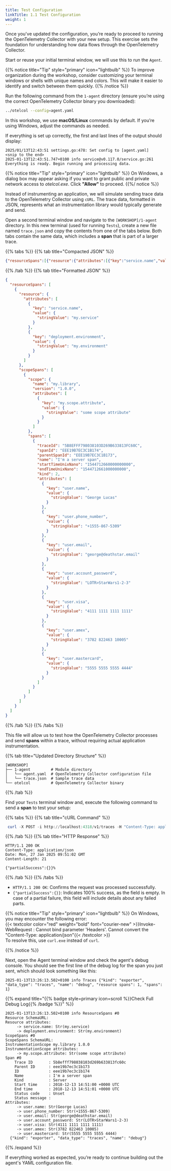 ```yaml
---
title: Test Configuration
linkTitle: 1.1 Test Configuration
weight: 1
---
```


Once you've updated the configuration, you’re ready to proceed to running the OpenTelemetry Collector with your new setup. This exercise sets the foundation for understanding how data flows through the OpenTelemetry Collector.

Start or reuse your initial terminal window, we will use this to run the `Agent`.

{{% notice title="Tip" style="primary" icon="lightbulb" %}}
To improve organization during the workshop, consider customizing your terminal windows or shells with unique names and colors. This will make it easier to identify and switch between them quickly.
{{% /notice %}}

Run the following command from the `1-agent` directory (ensure you’re using the correct OpenTelemetry Collector binary you downloaded):

```sh
../otelcol --config=agent.yaml
```

In this workshop, we use **macOS/Linux** commands by default. If you’re using Windows, adjust the commands as needed.

If everything is set up correctly, the first and last lines of the output should display:

```text
2025/01/13T12:43:51 settings.go:478: Set config to [agent.yaml]
<snip to the end>
2025-01-13T12:43:51.747+0100 info service@v0.117.0/service.go:261 Everything is ready. Begin running and processing data.
```

{{% notice title="Tip" style="primary" icon="lightbulb" %}}
On Windows, a dialog box may appear asking if you want to grant public and private network access to *otelcol.exe*. Click **"Allow"** to proceed.
{{%/ notice %}}

Instead of instrumenting an application, we will simulate sending trace data to the OpenTelemetry Collector using `cURL`. The trace data, formatted in JSON, represents what an instrumentation library would typically generate and send.

Open a second terminal window and navigate to the `[WORKSHOP]/1-agent` directory. In this new terminal (used for running `Tests`), create a new file named `trace.json` and copy the contents from one of the tabs below. Both tabs contain the same data, which includes a **span** that is part of a larger trace.

{{% tabs %}}
{{% tab title="Compacted JSON" %}}

```json
{"resourceSpans":[{"resource":{"attributes":[{"key":"service.name","value":{"stringValue":"my.service"}},{"key":"deployment.environment","value":{"stringValue":"my.environment"}}]},"scopeSpans":[{"scope":{"name":"my.library","version":"1.0.0","attributes":[{"key":"my.scope.attribute","value":{"stringValue":"some scope attribute"}}]},"spans":[{"traceId":"5B8EFFF798038103D269B633813FC60C","spanId":"EEE19B7EC3C1B174","parentSpanId":"EEE19B7EC3C1B173","name":"I'm a server span","startTimeUnixNano":"1544712660000000000","endTimeUnixNano":"1544712661000000000","kind":2,"attributes":[{"key":"user.name","value":{"stringValue":"George Lucas"}},{"key":"user.phone_number","value":{"stringValue":"+1555-867-5309"}},{"key":"user.email","value":{"stringValue":"george@deathstar.email"}},{"key":"user.account_password","value":{"stringValue":"LOTR>StarWars1-2-3"}},{"key":"user.visa","value":{"stringValue":"4111 1111 1111 1111"}},{"key":"user.amex","value":{"stringValue":"3782 822463 10005"}},{"key":"user.mastercard","value":{"stringValue":"5555 5555 5555 4444"}}]}]}]}]}
```

{{% /tab %}}
{{% tab title="Formatted JSON" %}}

```json
{
  "resourceSpans": [
    {
      "resource": {
        "attributes": [
          {
            "key": "service.name",
            "value": {
              "stringValue": "my.service"
            }
          },
          {
            "key": "deployment.environment",
            "value": {
              "stringValue": "my.environment"
            }
          }
        ]
      },
      "scopeSpans": [
        {
          "scope": {
            "name": "my.library",
            "version": "1.0.0",
            "attributes": [
              {
                "key": "my.scope.attribute",
                "value": {
                  "stringValue": "some scope attribute"
                }
              }
            ]
          },
          "spans": [
            {
              "traceId": "5B8EFFF798038103D269B633813FC60C",
              "spanId": "EEE19B7EC3C1B174",
              "parentSpanId": "EEE19B7EC3C1B173",
              "name": "I'm a server span",
              "startTimeUnixNano": "1544712660000000000",
              "endTimeUnixNano": "1544712661000000000",
              "kind": 2,
              "attributes": [
                {
                  "key": "user.name",
                  "value": {
                    "stringValue": "George Lucas"
                  }
                },
                {
                  "key": "user.phone_number",
                  "value": {
                    "stringValue": "+1555-867-5309"
                  }
                },
                {
                  "key": "user.email",
                  "value": {
                    "stringValue": "george@deathstar.email"
                  }
                },
                {
                  "key": "user.account_password",
                  "value": {
                    "stringValue": "LOTR>StarWars1-2-3"
                  }
                },
                {
                  "key": "user.visa",
                  "value": {
                    "stringValue": "4111 1111 1111 1111"
                  }
                },
                {
                  "key": "user.amex",
                  "value": {
                    "stringValue": "3782 822463 10005"
                  }
                },
                {
                  "key": "user.mastercard",
                  "value": {
                    "stringValue": "5555 5555 5555 4444"
                  }
                }
              ]
            }
          ]
        }
      ]
    }
  ]
}
```

{{% /tab %}}
{{% /tabs %}}

This file will allow us to test how the OpenTelemetry Collector processes and send **spans** within a trace, without requiring actual application instrumentation.

{{% tab title="Updated Directory Structure" %}}

```text
[WORKSHOP]
├── 1-agent         # Module directory
│   └── agent.yaml  # OpenTelemetry Collector configuration file
│   └── trace.json  # Sample trace data
└── otelcol         # OpenTelemetry Collector binary
```

{{% /tab %}}

Find your `Tests` terminal window and, execute the following command to send a **span** to test your setup:

{{% tabs %}}
{{% tab title="cURL Command" %}}

```ps1
 curl -X POST -i http://localhost:4318/v1/traces -H "Content-Type: application/json" -d "@trace.json"
```

{{% /tab %}}
{{% tab title="HTTP Response" %}}

 ```text
 HTTP/1.1 200 OK
Content-Type: application/json
Date: Mon, 27 Jan 2025 09:51:02 GMT
Content-Length: 21

{"partialSuccess":{}}%
 ```

{{% /tab %}}
{{% /tabs %}}

- `HTTP/1.1 200 OK`: Confirms the request was processed successfully.
- `{"partialSuccess":{}}`: Indicates 100% success, as the field is empty. In case of a partial failure, this field will include details about any failed parts.

{{% notice title="Tip" style="primary" icon="lightbulb" %}}
On Windows, you may encounter the following error:  
{{< textcolor color="red" weight="bold" font="courier-new" >}}Invoke-WebRequest : Cannot bind parameter 'Headers'. Cannot convert the "Content-Type: application/json"{{< /textcolor >}}  
To resolve this, use `curl.exe` instead of `curl`.

{{% /notice %}}

Next, open the Agent terminal window and check the agent's debug console. You should see the first line of the debug log for the span you just sent, which should look something like this:

```text
2025-01-13T13:26:13.502+0100 info Traces {"kind": "exporter", "data_type": "traces", "name": "debug", "resource spans": 1, "spans": 1}
```

{{% expand title="{{% badge style=primary icon=scroll %}}Check Full Debug Log{{% /badge %}}" %}}

```text
2025-01-13T13:26:13.502+0100 info ResourceSpans #0
Resource SchemaURL:
Resource attributes:
     -> service.name: Str(my.service)
     -> deployment.environment: Str(my.environment)
ScopeSpans #0
ScopeSpans SchemaURL:
InstrumentationScope my.library 1.0.0
InstrumentationScope attributes:
     -> my.scope.attribute: Str(some scope attribute)
Span #0
    Trace ID       : 5b8efff798038103d269b633813fc60c
    Parent ID      : eee19b7ec3c1b173
    ID             : eee19b7ec3c1b174
    Name           : I'm a server span
    Kind           : Server
    Start time     : 2018-12-13 14:51:00 +0000 UTC
    End time       : 2018-12-13 14:51:01 +0000 UTC
    Status code    : Unset
    Status message :
Attributes:
     -> user.name: Str(George Lucas)
     -> user.phone_number: Str(+1555-867-5309)
     -> user.email: Str(george@deathstar.email)
     -> user.account_password: Str(LOTR>StarWars1-2-3)
     -> user.visa: Str(4111 1111 1111 1111)
     -> user.amex: Str(3782 822463 10005)
     -> user.mastercard: Str(5555 5555 5555 4444)
  {"kind": "exporter", "data_type": "traces", "name": "debug"}
```

{{% /expand %}}

If everything worked as expected, you’re ready to continue building out the agent's YAML configuration file.

